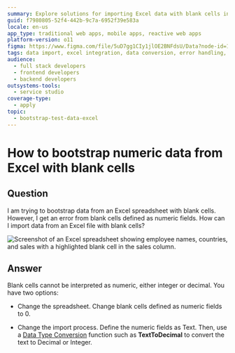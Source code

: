 ```yaml
---
summary: Explore solutions for importing Excel data with blank cells into OutSystems 11 (O11) by defining numeric fields as text and using data type conversion.
guid: f7980805-52f4-442b-9c7a-6952f39e583a
locale: en-us
app_type: traditional web apps, mobile apps, reactive web apps
platform-version: o11
figma: https://www.figma.com/file/5uD7gg1CIy1jlOE2BNFdsU/Data?node-id=147:325
tags: data import, excel integration, data conversion, error handling, data bootstrapping
audience:
  - full stack developers
  - frontend developers
  - backend developers
outsystems-tools:
  - service studio
coverage-type:
  - apply
topic:
  - bootstrap-test-data-excel
---
```


# How to bootstrap numeric data from Excel with blank cells

## Question

I am trying to bootstrap data from an Excel spreadsheet with blank cells. However, I get an error from blank cells defined as numeric fields. How can I import data from an Excel file with blank cells?

![Screenshot of an Excel spreadsheet showing employee names, countries, and sales with a highlighted blank cell in the sales column.](images/How-to-bootstrap-numeric-data-from-Excel-with-blank-cells_0.png "Excel Spreadsheet with Blank Cell")

## Answer

Blank cells cannot be interpreted as numeric, either integer or decimal. You have two options:

* Change the spreadsheet. Change blank cells defined as numeric fields to 0.

* Change the import process. Define the numeric fields as Text. Then, use a [Data Type Conversion](https://success.outsystems.com/Documentation/11/Reference/OutSystems_Language/Logic/Built-in_Functions/Data_Conversion) function such as **TextToDecimal** to convert the text to Decimal or Integer.
